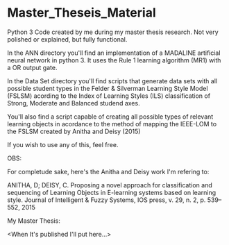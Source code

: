 # Master_Theseis_Material
Python 3 Code created by me during my master thesis research. Not very polished or explained, but fully functional.


In the ANN directory you'll find an implementation of a MADALINE artificial neural network in python 3. It uses the Rule 1 learning algorithm (MR1) with a OR output gate.


In the Data Set directory you'll find scripts that generate data sets with all possible student types in the Felder & Silverman Learning Style Model (FSLSM) acording to the Index of Learning Styles (ILS) classification of Strong, Moderate and Balanced studend axes.

You'll also find a script capable of creating all possible types of relevant learning objects in acordance to the method of mapping the IEEE-LOM to the FSLSM created by Anitha and Deisy (2015) 


If you wish to use any of this, feel free.

OBS:

For completude sake, here's the Anitha and Deisy work I'm refering to:

ANITHA, D; DEISY, C. Proposing a novel approach for classification and sequencing of Learning Objects in E-learning systems based on learning style. Journal of Intelligent & Fuzzy Systems, IOS press, v. 29, n. 2, p. 539–552, 2015

My Master Thesis:

<When It's published I'll put here...>
